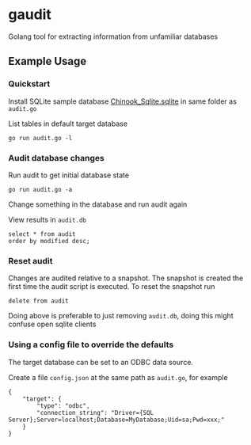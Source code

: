 # gaudit

Golang tool for extracting information from unfamiliar databases


## Example Usage

### Quickstart

Install SQLite sample database 
[Chinook_Sqlite.sqlite](https://chinookdatabase.codeplex.com/) 
in same folder as `audit.go`
    
List tables in default target database
 
    go run audit.go -l


### Audit database changes

Run audit to get initial database state

    go run audit.go -a
    
Change something in the database and run audit again 
    
View results in `audit.db`

    select * from audit
    order by modified desc;
    
    
### Reset audit

Changes are audited relative to a snapshot.
The snapshot is created the first time the audit script is executed.
To reset the snapshot run

    delete from audit
    
Doing above is preferable to just removing `audit.db`,
doing this might confuse open sqlite clients


### Using a config file to override the defaults
    
The target database can be set to an ODBC data source.

Create a file `config.json` at the same path as `audit.go`, for example

    {
        "target": {
            "type": "odbc",
            "connection_string": "Driver={SQL Server};Server=localhost;Database=MyDatabase;Uid=sa;Pwd=xxx;"
        }
    }


